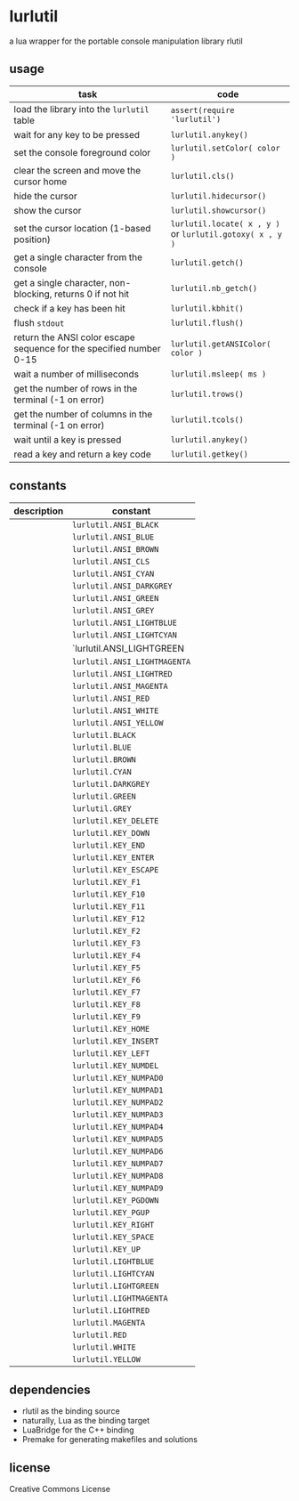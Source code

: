 lurlutil
========

a lua wrapper for the portable console manipulation library rlutil

usage
-----

 | task                                                                | code                                                            | 
 | ------                                                              | ------                                                          | 
 | load the library into the `lurlutil` table                          | `assert(require 'lurlutil')`                                    | 
 | wait for any key to be pressed                                      | `lurlutil.anykey()`                                             | 
 | set the console foreground color                                    | `lurlutil.setColor( color )`                                    | 
 | clear the screen and move the cursor home                           | `lurlutil.cls()`                                                | 
 | hide the cursor                                                     | `lurlutil.hidecursor()`                                         | 
 | show the cursor                                                     | `lurlutil.showcursor()`                                         | 
 | set the cursor location (1-based position)                          | `lurlutil.locate( x , y )` <br /> or `lurlutil.gotoxy( x , y )` | 
 | get a single character from the console                             | `lurlutil.getch()`                                              | 
 | get a single character, non-blocking, returns 0 if not hit          | `lurlutil.nb_getch()`                                           | 
 | check if a key has been hit                                         | `lurlutil.kbhit()`                                              | 
 | flush `stdout`                                                      | `lurlutil.flush()`                                              | 
 | return the ANSI color escape sequence for the specified number 0-15 | `lurlutil.getANSIColor( color )`                                | 
 | wait a number of milliseconds                                       | `lurlutil.msleep( ms )`                                         | 
 | get the number of rows in the terminal (-1 on error)                | `lurlutil.trows()`                                              | 
 | get the number of columns in the terminal (-1 on error)             | `lurlutil.tcols()`                                              | 
 | wait until a key is pressed                                         | `lurlutil.anykey()`                                             | 
 | read a key and return a key code                                    | `lurlutil.getkey()`                                             | 


constants
---------

| description | constant |
| ---- | ---- | 
| | `lurlutil.ANSI_BLACK` |
| | `lurlutil.ANSI_BLUE` |
| | `lurlutil.ANSI_BROWN` |
| | `lurlutil.ANSI_CLS` |
| | `lurlutil.ANSI_CYAN` |
| | `lurlutil.ANSI_DARKGREY` |
| | `lurlutil.ANSI_GREEN` |
| | `lurlutil.ANSI_GREY` |
| | `lurlutil.ANSI_LIGHTBLUE` |
| | `lurlutil.ANSI_LIGHTCYAN` |
| | `lurlutil.ANSI_LIGHTGREEN |
| | `lurlutil.ANSI_LIGHTMAGENTA` |
| | `lurlutil.ANSI_LIGHTRED` |
| | `lurlutil.ANSI_MAGENTA` |
| | `lurlutil.ANSI_RED` |
| | `lurlutil.ANSI_WHITE` |
| | `lurlutil.ANSI_YELLOW` |
| | `lurlutil.BLACK` |
| | `lurlutil.BLUE` |
| | `lurlutil.BROWN` |
| | `lurlutil.CYAN` |
| | `lurlutil.DARKGREY` |
| | `lurlutil.GREEN` |
| | `lurlutil.GREY` |
| | `lurlutil.KEY_DELETE` |
| | `lurlutil.KEY_DOWN` |
| | `lurlutil.KEY_END` |
| | `lurlutil.KEY_ENTER` |
| | `lurlutil.KEY_ESCAPE` |
| | `lurlutil.KEY_F1` |
| | `lurlutil.KEY_F10` |
| | `lurlutil.KEY_F11` |
| | `lurlutil.KEY_F12` |
| | `lurlutil.KEY_F2` |
| | `lurlutil.KEY_F3` |
| | `lurlutil.KEY_F4` |
| | `lurlutil.KEY_F5` |
| | `lurlutil.KEY_F6` |
| | `lurlutil.KEY_F7` |
| | `lurlutil.KEY_F8` |
| | `lurlutil.KEY_F9` |
| | `lurlutil.KEY_HOME` |
| | `lurlutil.KEY_INSERT` |
| | `lurlutil.KEY_LEFT` |
| | `lurlutil.KEY_NUMDEL` |
| | `lurlutil.KEY_NUMPAD0` |
| | `lurlutil.KEY_NUMPAD1` |
| | `lurlutil.KEY_NUMPAD2` |
| | `lurlutil.KEY_NUMPAD3` |
| | `lurlutil.KEY_NUMPAD4` |
| | `lurlutil.KEY_NUMPAD5` |
| | `lurlutil.KEY_NUMPAD6` |
| | `lurlutil.KEY_NUMPAD7` |
| | `lurlutil.KEY_NUMPAD8` |
| | `lurlutil.KEY_NUMPAD9` |
| | `lurlutil.KEY_PGDOWN` |
| | `lurlutil.KEY_PGUP` |
| | `lurlutil.KEY_RIGHT` |
| | `lurlutil.KEY_SPACE` |
| | `lurlutil.KEY_UP` |
| | `lurlutil.LIGHTBLUE` |
| | `lurlutil.LIGHTCYAN` |
| | `lurlutil.LIGHTGREEN` |
| | `lurlutil.LIGHTMAGENTA` |
| | `lurlutil.LIGHTRED` |
| | `lurlutil.MAGENTA` |
| | `lurlutil.RED` |
| | `lurlutil.WHITE` |
| | `lurlutil.YELLOW` |

dependencies
------------

 - rlutil as the binding source
 - naturally, Lua as the binding target
 - LuaBridge for the C++ binding
 - Premake for generating makefiles and solutions

license
-------

Creative Commons License
